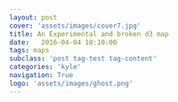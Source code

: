 ```yaml
---
layout: post
cover: 'assets/images/cover7.jpg'
title: An Experimental and broken d3 map
date:   2016-04-04 10:18:00
tags: maps
subclass: 'post tag-test tag-content'
categories: 'kyle'
navigation: True
logo: 'assets/images/ghost.png'
---
```

<script type="text/javascript" src="my_layer.json"></script>
<script type="text/javascript" src="http://d3js.org/d3.v3.min.js"></script>
<script type="text/javascript" src="http://d3js.org/queue.v1.min.js"></script>
<script type="text/javascript" src="http://d3js.org/topojson.v0.min.js"></script>
<style>


.map {
  position: relative;
  overflow: hidden;
}
.layer {
  position: absolute;
}
.tile {
  pointer-events: none;
  position: absolute;
  width: 256px;
  height: 256px;
}
.info {
  position: absolute;
  bottom: 10px;
  left: 10px;
}
.legend {
	text-align: left;
	line-height: 18px;
	color: #555;
}
.legend i {
	width: 18px;
	height: 18px;
	float: left;
	margin-right: 8px;
	opacity: 0.7;
}
div.tooltip {   
  position: absolute;           
  text-align: center;           
  width: 150px;                  
  height: 25px;                 
  padding: 2px;             
  font-size: 10px;     
  background: #FFFFE0;
  border: 1px;      
  border-radius: 8px;           
  pointer-events: none;         
}   
</style>

<div id="example"></div>
<script src="//d3js.org/d3.v3.min.js"></script>
<script src="../d3.geo.tile.min.js"></script>
<script>

var width = Math.max(960, document.getElementById('example').offsetWidth),
    height = Math.max(500, window.innerHeight),
    prefix = prefixMatch(["webkit", "ms", "Moz", "O"]);

var tile = d3.geo.tile()
    .size([width, height]);

var projection = d3.geo.mercator()
    .scale((1 << 20) / 2 / Math.PI)
    .translate([width / 2, height / 2]);

var center = projection([-122.3321, 47.6062]);

var path = d3.geo.path()
    .projection(projection);


var zoom = d3.behavior.zoom()
    .scale(projection.scale() * 2 * Math.PI)
    .scaleExtent([1 << 9, 1 << 23])
    .translate([width - center[0], height - center[1]])
    .on("zoom", zoomed);


var svg = d3.select("div#example").append("svg")
    .attr("width", width)
    .attr("height", height);

var raster = svg.append("g");

var vector = svg.append("path");
svg.call(zoom);
zoomed();
function zoomed() {
  var tiles = tile
      .scale(zoom.scale())
      .translate(zoom.translate())
      ();

  projection
      .scale(zoom.scale() / 2 / Math.PI)
      .translate(zoom.translate());

  vector
      .attr("d", path);

	svg.selectAll("path").attr("d", path)
	 .attr("fill","#666666")
	 .attr("opacity",0.5);

  var image = raster
      .attr("transform", "scale(" + tiles.scale + ")translate(" + tiles.translate + ")")
    .selectAll("image")
      .data(tiles, function(d) { return d; });

  image.exit()
      .remove();

  image.enter().append("image")
      .attr("xlink:href", function(d) { return "http://" + ["a", "b", "c"][Math.random() * 3 | 0] + ".tile.openstreetmap.org/" + d[2] + "/" + d[0] + "/" + d[1] + ".png"; })
      .attr("width", 1)
      .attr("height", 1)
      .attr("x", function(d) { return d[0]; })
      .attr("y", function(d) { return d[1]; });
}

//Create SVG element
var svg2 = d3.select("div#example").append("svg").attr({width:width, height: height});

//Load in GeoJSON data


		//Bind data and create one path per GeoJSON feature
		svg.selectAll("path")
			 .data(schoolData.features)
			 .enter()
			 .append("path")
			 .attr("d", path)
			 .attr("fill","#666666")
			 .attr("opacity",0.5);

			 function prefixMatch(p) {
			   var i = -1, n = p.length, s = document.body.style;
			   while (++i < n) if (p[i] + "Transform" in s) return "-" + p[i].toLowerCase() + "-";
			   return "";
			 }
</script>
